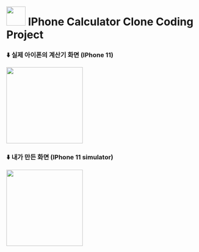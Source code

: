 # <img src="https://noticon-static.tammolo.com/dgggcrkxq/image/upload/v1567061601/noticon/yumefruxwlad6wtdpkfu.jpg" width="50rem"> IPhone Calculator Clone Coding Project
### ⬇️ 실제 아이폰의 계산기 화면 (IPhone 11)
<img src="https://user-images.githubusercontent.com/83416999/119215081-6003ed00-bb06-11eb-9182-26bce8e97b38.PNG" width="200rem">

### ⬇️ 내가 만든 화면 (IPhone 11 simulator)
<img src="https://user-images.githubusercontent.com/83416999/119216948-c0e4f280-bb11-11eb-9de4-7e381315f3e9.png" width="200rem" >
